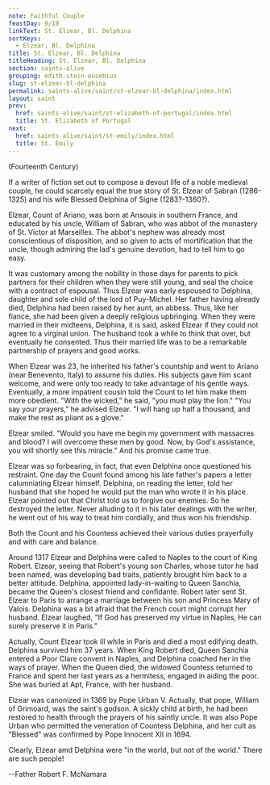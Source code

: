 ```yaml
---
note: Faithful Couple
feastDay: 9/19
linkText: St. Elzear, Bl. Delphina
sortKeys:
  - Elzear, Bl. Delphina
title: St. Elzear, Bl. Delphina
titleHeading: St. Elzear, Bl. Delphina
section: saints-alive
grouping: edith-stein-eusebius
slug: st-elzear-bl-delphina
permalink: saints-alive/saint/st-elzear-bl-delphina/index.html
layout: saint
prev:
  href: saints-alive/saint/st-elizabeth-of-portugal/index.html
  title: St. Elizabeth of Portugal
next:
  href: saints-alive/saint/st-emily/index.html
  title: St. Emily
---
```

(Fourteenth Century)

If a writer of fiction set out to compose a devout life of a noble medieval couple, he could scarcely equal the true story of St. Elzear of Sabran (1286-1325) and his wife Blessed Delphina of Signe (1283?-1360?).

Elzear, Count of Ariano, was born at Ansouis in southern France, and educated by his uncle, William of Sabran, who was abbot of the monastery of St. Victor at Marseilles. The abbot's nephew was already most conscientious of disposition, and so given to acts of mortification that the uncle, though admiring the lad's genuine devotion, had to tell him to go easy.

It was customary among the nobility in those days for parents to pick partners for their children when they were still young, and seal the choice with a contract of espousal. Thus Elzear was early espoused to Delphina, daughter and sole child of the lord of Puy-Michel. Her father having already died, Delphina had been raised by her aunt, an abbess. Thus, like her fiance, she had been given a deeply religious upbringing. When they were married in their midteens, Delphina, it is said, asked Elzear if they could not agree to a virginal union. The husband took a while to think that over, but eventually he consented. Thus their married life was to be a remarkable partnership of prayers and good works.

When Elzear was 23, he inherited his father's countship and went to Ariano (near Benevento, Italy) to assume his duties. His subjects gave him scant welcome, and were only too ready to take advantage of his gentle ways. Eventually, a more impatient cousin told the Count to let him make them more obedient. "With the wicked," he said, "you must play the lion." "You say your prayers," he advised Elzear. "I will hang up half a thousand, and make the rest as pliant as a glove."

Elzear smiled. "Would you have me begin my government with massacres and blood? I will overcome these men by good. Now, by God's assistance, you will shortly see this miracle." And his promise came true.

Elzear was so forbearing, in fact, that even Delphina once questioned his restraint. One day the Count found among his late father's papers a letter calumniating Elzear himself. Delphina, on reading the letter, told her husband that she hoped he would put the man who wrote it in his place. Elzear pointed out that Christ told us to forgive our enemies. So he destroyed the letter. Never alluding to it in his later dealings with the writer, he went out of his way to treat him cordially, and thus won his friendship.

Both the Count and his Countess achieved their various duties prayerfully and with care and balance.

Around 1317 Elzear and Delphina were called to Naples to the court of King Robert. Elzear, seeing that Robert's young son Charles, whose tutor he had been named, was developing bad traits, patiently brought him back to a better attitude. Delphina, appointed lady-in-waiting to Queen Sanchia, became the Queen's closest friend and confidante. Robert later sent St. Elzear to Paris to arrange a marriage between his son and Princess Mary of Valois. Delphina was a bit afraid that the French court might corrupt her husband. Elzear laughed, "If God has preserved my virtue in Naples, He can surely preserve it in Paris."

Actually, Count Elzear took ill while in Paris and died a most edifying death. Delphina survived him 37 years. When King Robert died, Queen Sanchia entered a Poor Clare convent in Naples, and Delphina coached her in the ways of prayer. When the Queen died, the widowed Countess returned to France and spent her last years as a hermitess, engaged in aiding the poor. She was buried at Apt, France, with her husband.

Elzear was canonized in 1369 by Pope Urban V. Actually, that pope, William of Grimoard, was the saint's godson. A sickly child at birth, he had been restored to health through the prayers of his saintly uncle. It was also Pope Urban who permitted the veneration of Countess Delphina, and her cult as "Blessed" was confirmed by Pope Innocent XII in 1694.

Clearly, Elzear amd Delphina were "in the world, but not of the world." There are such people!

\--Father Robert F. McNamara